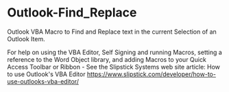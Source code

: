# Outlook-Find_Replace
Outlook VBA Macro to Find and Replace text in the current Selection of an Outlook Item.

For help on using the VBA Editor, Self Signing and running Macros, setting a reference to the Word Object library,
and adding Macros to your Quick Access Toolbar or Ribbon - See the Slipstick Systems web site article:
How to use Outlook's VBA Editor https://www.slipstick.com/developer/how-to-use-outlooks-vba-editor/
